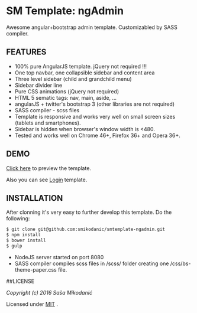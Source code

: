 # SM Template: ngAdmin
Awesome angular+bootstrap admin template. Customizabled by SASS compiler.



## FEATURES
- 100% pure AngularJS template. jQuery not required !!!
- One top navbar, one collapsible sidebar and content area
- Three level sidebar (child and grandchild menu)
- Sidebar divider line
- Pure CSS animations (jQuery not required)
- HTML 5 sematic tags: nav, main, aside, ...
- angularJS + twitter's bootstrap 3 (other libraries are not required)
- SASS compiler - scss files
- Template is responsive and works very well on small screen sizes (tablets and smartphones).
- Sidebar is hidden when browser's window width is <480.
- Tested and works well on Chrome 46+, Firefox 36+ and Opera 36+.



## DEMO
[Click here](https://smikodanic.github.io/smtemplate-ngadmin/) to preview the template.

Also you can see [Login](https://smikodanic.github.io/smtemplate-ngadmin/login.html) template.


## INSTALLATION
After clonning it's very easy to further develop this template. Do the following:

```html
$ git clone git@github.com:smikodanic/smtemplate-ngadmin.git
$ npm install
$ bower install
$ gulp
```

- NodeJS server started on port 8080
- SASS compiler compiles scss files in /scss/ folder creating one /css/bs-theme-paper.css file.



##LICENSE

*Copyright (c) 2016 Saša Mikodanić*

Licensed under [MIT](https://raw.githubusercontent.com/smikodanic/generator-smtemplate/master/LICENSE) .
